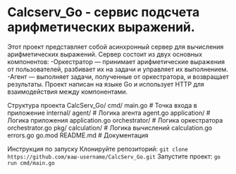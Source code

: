 # Calcserv_Go - сервис подсчета арифметических выражений.

Этот проект представляет собой асинхронный сервер для вычисления арифметических выражений. Сервер состоит из двух основных компонентов:
  -Оркестратор — принимает арифметические выражения от пользователей, разбивает их на задачи и управляет их выполнением.
  -Агент — выполняет задачи, полученные от оркестратора, и возвращает результаты.
Проект написан на языке Go и использует HTTP для взаимодействия между компонентами.

Структура проекта
CalcServ_Go/
  cmd/
    main.go                # Точка входа в приложение
internal/
  agent/                 # Логика агента
    agent.go
  application/           # Логика приложения
    application.go
  orchestrator/          # Логика оркестратора
    orchestrator.go
pkg/
  calculation/           # Логика вычислений
    calculation.go
    errors.go
go.mod
README.md                  # Документация

Инструкция по запуску
Клонируйте репозиторий:
`git clone https://github.com/ваш-username/CalcServ_Go.git`
Запустите проект:
`go run cmd/main.go`
